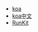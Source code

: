 * [koa](https://koajs.com/)
* [koa中文](https://koa.bootcss.com/)
* [RunKit](https://runkit.com/home)


